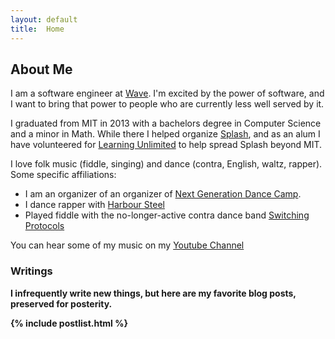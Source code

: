 ```yaml
---
layout: default
title:  Home
---
```

## About Me

I am a software engineer at [Wave](https://sendwave.com).  I'm excited by the power of software, and I want to bring that power to people who are currently less well served by it.

I graduated from MIT in 2013 with a bachelors degree in Computer Science and a minor in Math.  While there I helped organize [Splash](http://esp.mit.edu/learn/Splash), and as an alum I have volunteered for [Learning Unlimited](http://learningu.org) to help spread Splash beyond MIT.

I love folk music (fiddle, singing) and dance (contra, English, waltz, rapper).  Some specific affiliations:
* I am an organizer of an organizer of [Next Generation Dance Camp](http://nextgendancecamp.org).  
* I dance rapper with [Harbour Steel](https://www.facebook.com/harboursteel/)
* Played fiddle with the no-longer-active contra dance band [Switching Protocols](http://switchingprotocolsband.com/)

You can hear some of my music on my [Youtube Channel](https://www.youtube.com/channel/UCYO2NxtLZCQg5GLzB4aa0_g)

<b class="hr">

<h3 class="writingsheader">Writings</h3>

I infrequently write new things, but here are my favorite blog posts, preserved for posterity.

{% include postlist.html %}
